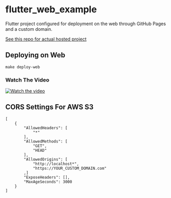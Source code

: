 # flutter_web_example

Flutter project configured for deployment on the web through GitHub Pages and a custom domain.

[See this repo for actual hosted project](https://github.com/davefaliskie/flutter-website)

## Deploying on Web

```
make deploy-web
```

### Watch The Video

[![Watch the video](https://img.youtube.com/vi/iOra0bxlWdE/maxresdefault.jpg)](https://youtu.be/iOra0bxlWdE)

## CORS Settings For AWS S3

```
[
    {
        "AllowedHeaders": [
            "*"
        ],
        "AllowedMethods": [
            "GET",
            "HEAD"
        ],
        "AllowedOrigins": [
            "http://localhost*",
            "https://YOUR_CUSTOM_DOMAIN.com"
        ,]
        "ExposeHeaders": [],
        "MaxAgeSeconds": 3000
    }
]
```

